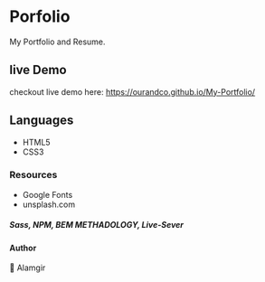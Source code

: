 # Porfolio
My Portfolio and Resume.

## live Demo

checkout live demo here: https://ourandco.github.io/My-Portfolio/

## Languages
- HTML5
- CSS3

### Resources
- Google Fonts
- unsplash.com

##### Sass, NPM, BEM METHADOLOGY, Live-Sever

#### Author
:bust_in_silhouette: Alamgir
